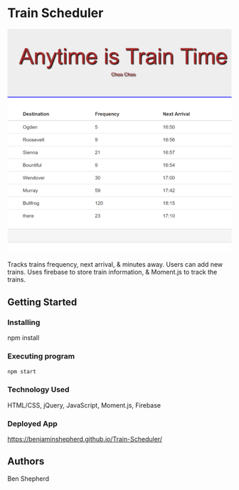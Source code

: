 # Train Scheduler

![alt text](https://github.com/BenjaminShepherd/Train-Scheduler/blob/master/train%20app.png)

Tracks trains frequency, next arrival, & minutes away. Users can add new trains.
Uses firebase to store train information, & Moment.js to track the trains.

## Getting Started


### Installing

npm install 

### Executing program


```
npm start
```
### Technology Used

HTML/CSS, jQuery, JavaScript, Moment.js, Firebase

### Deployed App

https://benjaminshepherd.github.io/Train-Scheduler/



## Authors

Ben Shepherd
